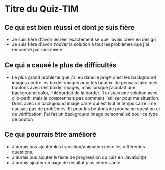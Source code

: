 # Titre du Quiz-TIM

## Ce qui est bien réussi et dont je suis fière
- Je suis fière d'avoir recréer exactement se que j'avais créer en design
- Je suis fière d'avoir trouver la solution à tout les problèmes que j'ai rencontré par moi même

## Ce qui a causé le plus de difficultés
- Le plus grand problème que j'ai eu dans le projet c'est les background images contre les border images pour les bouton. Je pensais faire mes boutons avec des border images, mais lorsque j'ajoutait une background color, il débordait de la border. Il existais une solution avec clip-path, mais je comprennais pas comment l'utiliser pour ma situation. Donc avec un background image carré qui est tout le temps carré il ne causais pas de problèmes. Et pour les boutons de prochaine question et de vérification, j'ai fait un background image personnalisé pour ce type de bouton

## Ce qui pourrais être amélioré
- J'aurais pus ajouter des transition/animation entre les différentes questions.
- J'aurais pus ajouter le texte de progression du quiz en JavaScript
- J'aurais ajouter un page de résultat plus intéressante
